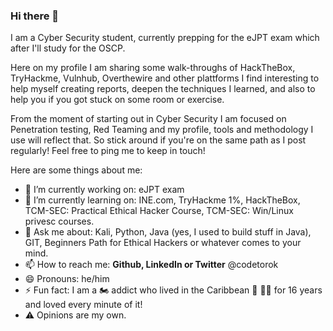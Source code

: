 ### Hi there 👋

<!--
**codetorok/codetorok** is a ✨ _special_ ✨ repository because its `README.md` (this file) appears on your GitHub profile.

Here are some ideas to get you started:

- 🔭 I’m currently working on ...
- 🌱 I’m currently learning ...
- 👯 I’m looking to collaborate on ...
- 🤔 I’m looking for help with ...
- 💬 Ask me about ...
- 📫 How to reach me: ...
- 😄 Pronouns: ...
- ⚡ Fun fact: ...
-->

<p>I am a Cyber Security student, currently prepping for the eJPT exam which after I'll study for the OSCP.</p>

<p>Here on my profile I am sharing some walk-throughs of HackTheBox, TryHackme, Vulnhub, Overthewire and other plattforms I find interesting to help myself creating reports, deepen the techniques I learned, and also to help you if you got stuck on some room or exercise.</p>

<p>From the moment of starting out in Cyber Security I am focused on Penetration testing, Red Teaming and my profile, tools and methodology I use will reflect that. So stick around if you're on the same path as I post regularly! Feel free to ping me to keep in touch!</p>

<p>Here are some things about me:</p>

- 🔭 I’m currently working on: eJPT exam
- 🌱 I’m currently learning on: INE.com, TryHackme 1%, HackTheBox, TCM-SEC: Practical Ethical Hacker Course, TCM-SEC: Win/Linux privesc courses.
- 💬 Ask me about: Kali, Python, Java (yes, I used to build stuff in Java), GIT, Beginners Path for Ethical Hackers or whatever comes to your mind.
- 📫 How to reach me: **Github, LinkedIn or Twitter** @codetorok
- 😄 Pronouns: he/him
- ⚡ Fun fact: I am a 🏍️ addict who lived in the Caribbean 🦜 🏴‍☠️ for 16 years and loved every minute of it!
- ⚠️ Opinions are my own.
